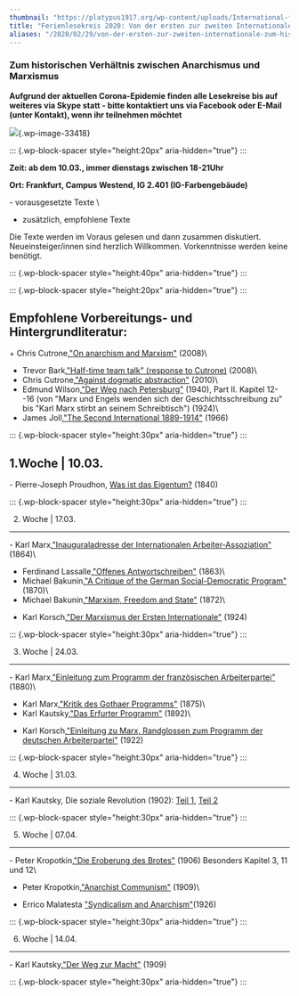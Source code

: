 ```yaml
---
thumbnail: "https://platypus1917.org/wp-content/uploads/International-founding-1864.jpg"
title: "Ferienlesekreis 2020: Von der ersten zur zweiten Internationale"
aliases: "/2020/02/29/von-der-ersten-zur-zweiten-internationale-zum-historischen-verhaltnis-zwischen-anarchismus-und-marxismus/"
---
```


### Zum historischen Verhältnis zwischen Anarchismus und Marxismus

**Aufgrund der aktuellen Corona-Epidemie finden alle Lesekreise bis auf weiteres via Skype statt - bitte kontaktiert uns via Facebook oder E-Mail (unter Kontakt), wenn ihr teilnehmen möchtet**

![](%7B%7B%20site.baseurl%20%7D%7D/assets/International-founding-1864.jpg){.wp-image-33418}

::: {.wp-block-spacer style="height:20px" aria-hidden="true"}
:::

**Zeit: ab dem 10.03., immer dienstags zwischen 18-21Uhr**

**Ort: Frankfurt, Campus Westend, IG 2.401 (IG-Farbengebäude)**

\- vorausgesetzte Texte \
+ zusätzlich, empfohlene Texte 

Die Texte werden im Voraus gelesen und dann zusammen diskutiert. Neueinsteiger/innen sind herzlich Willkommen. Vorkenntnisse werden keine benötigt.

::: {.wp-block-spacer style="height:40px" aria-hidden="true"}
:::

::: {.wp-block-spacer style="height:20px" aria-hidden="true"}
:::

Empfohlene Vorbereitungs- und Hintergrundliteratur:
---------------------------------------------------

\+ Chris Cutrone,[\"On anarchism and Marxism\"](http://platypus1917.org/2008/02/01/organization-political-action-history-and-consciousness-on-anarchism-and-marxism/) (2008)\
+ Trevor Bark,[\"Half-time team talk\" (response to Cutrone)](http://platypus1917.org/2008/04/01/half-time-team-talk-mayday-uk-response-on-anarchism-and-marxism/) (2008)\
+ Chris Cutrone,[\"Against dogmatic abstraction\"](http://platypus1917.org/2010/07/01/against-dogmatic-abstraction/) (2010)\
+ Edmund Wilson,[\"Der Weg nach Petersburg\"](https://drive.google.com/open?id=1NsBQhq9yew1blj4b0Xv635Moue5BY3ry) (1940), Part II. Kapitel 12--16 (von \"Marx und Engels wenden sich der Geschichtsschreibung zu" bis \"Karl Marx stirbt an seinem Schreibtisch\") (1924)\
+ James Joll,[\"The Second International 1889-1914\"](http://platypus1917.org/wp-content/uploads/2015/12/James_Joll_The_Second_International_1889-1914.pdf) (1966)

::: {.wp-block-spacer style="height:30px" aria-hidden="true"}
:::

1.Woche \| 10.03.
-----------------

\- Pierre-Joseph Proudhon, [Was ist das Eigentum?](https://drive.google.com/file/d/1FyyYiuJ3v7sGjmBhVAltgI2FtmuCVY1V/view) (1840)

::: {.wp-block-spacer style="height:30px" aria-hidden="true"}
:::

2. Woche \| 17.03.
------------------

\- Karl Marx,[\"Inauguraladresse der Internationalen Arbeiter-Assoziation\"](http://www.marxists.org/deutsch/archiv/marx-engels/1864/10/inaugadr.htm) (1864)\
- Ferdinand Lassalle,["Offenes Antwortschreiben"](http://www.marxists.org/deutsch/referenz/lassalle/1863/03/antwortschreiben.htm) (1863)\
- Michael Bakunin,[\"A Critique of the German Social-Democratic Program\"](https://drive.google.com/file/d/1SEnpAoSR0li0XuJg36a2tkTIBnm_p3A8/view?usp=drivesdk) (1870)\
- Michael Bakunin,[\"Marxism, Freedom and State\"](http://www.marxists.org/reference/archive/bakunin/works/mf-state/#intro) (1872)\
+ Karl Korsch,[\"Der Marxismus der Ersten Internationale"](https://drive.google.com/file/d/1DjIXW8nMiuR0fqXrX0DUcl4zPU6MXDJB/view) (1924)

::: {.wp-block-spacer style="height:30px" aria-hidden="true"}
:::

3. Woche \| 24.03. 
-------------------

\- Karl Marx,[\"Einleitung zum Programm der französischen Arbeiterpartei\"](http://www.mlwerke.de/me/me19/me19_238.htm) (1880)\
- Karl Marx,[\"Kritik des Gothaer Programms\"](http://www.mlwerke.de/me/me19/me19_013.htm) (1875)\
- Karl Kautsky,[\"Das Erfurter Programm\"](http://www.marxists.org/deutsch/archiv/kautsky/1892/erfurter/) (1892)\
+ Karl Korsch,[\"Einleitung zu Marx, Randglossen zum Programm der deutschen Arbeiterpartei\"](https://drive.google.com/file/d/1tE12dTin73OMEGr9_VyEO3fENuX-QvA0/view) (1922)

::: {.wp-block-spacer style="height:30px" aria-hidden="true"}
:::

4. Woche \| 31.03. 
-------------------

\- Karl Kautsky, Die soziale Revolution (1902): [Teil 1](http://library.fes.de/prodok/fa87-01370b1.pdf), [Teil 2](http://www.marxists.org/deutsch/archiv/kautsky/1902/sozrevolution/index.htm)

::: {.wp-block-spacer style="height:30px" aria-hidden="true"}
:::

5. Woche \| 07.04. 
-------------------

\- Peter Kropotkin,[\"Die Eroberung des Brotes\"](https://drive.google.com/open?id=1dq_HJch0U2IpvJHuokZYqEPDvovt8W8C) (1906) Besonders Kapitel 3, 11 und 12\
- Peter Kropotkin,[\"Anarchist Communism\"](http://dwardmac.pitzer.edu/Anarchist_Archives/kropotkin/revpamphlets/anarchistcommunism.html) (1909)\
+ Errico Malatesta ["Syndicalism and Anarchism"](http://dwardmac.pitzer.edu/Anarchist_Archives/malatesta/syndicalism.html)(1926)

::: {.wp-block-spacer style="height:30px" aria-hidden="true"}
:::

6. Woche \| 14.04. 
-------------------

\- Karl Kautsky,[\"Der Weg zur Macht\"](http://www.marxists.org/deutsch/archiv/kautsky/1909/macht/) (1909)

::: {.wp-block-spacer style="height:30px" aria-hidden="true"}
:::
